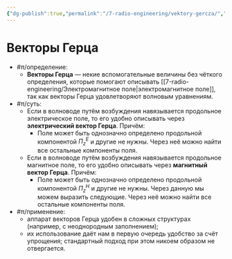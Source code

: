 ```yaml
---
{"dg-publish":true,"permalink":"/7-radio-engineering/vektory-gercza/","title":"Векторы Герца"}
---
```



# Векторы Герца

- #π/определение:
	- **Векторы Герца** — некие вспомогательные величины без чёткого определения, которые помогают описывать [[7-radio-engineering/Электромагнитное поле\|электромагнитное поле]], так как векторы Герца удовлетворяют волновым уравнениям.
- #π/суть:
	- Если в волноводе путём возбуждения навязывается продольное электрическое поле, то его удобно описывать через **электрический вектор Герца**. Причём:
		- Поле может быть однозначно определено продольной компонентой $П_{z}^{E}$ и другие не нужны. Через неё можно найти все остальные компоненты поля.
	- Если в волноводе путём возбуждения навязывается продольное магнитное поле, то его удобно описывать через **магнитный вектор Герца**. Причём:
		- Поле может быть однозначно определено продольной компонентой $П_{z}^{H}$ и другие не нужны. Через данную мы можем выразить следующие. Через неё можно найти все остальные компоненты поля.
- #π/применение:
	- аппарат векторов Герца удобен в сложных структурах (например, с неоднородным заполнением);
	- их использование даёт нам в первую очередь удобство за счёт упрощения; стандартный подход при этом никоем образом не отвергается.
